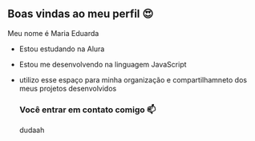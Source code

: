 ## Boas vindas ao meu perfil 😍

Meu nome é Maria Eduarda 

- Estou estudando na Alura
- Estou me desenvolvendo na linguagem JavaScript
- utilizo esse espaço para minha organização e compartilhamneto dos meus projetos desenvolvidos

  ### Você entrar em contato comigo 📫

  dudaah
